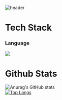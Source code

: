 <div>

  <!--Header-->
  ![header](https://capsule-render.vercel.app/api?type=transparent&color=#97bdef&heigth=300&section=header&text=Glad%20to%20meet%20you%20%F0%9F%A4%97)
  
</div>

<div>
  <!--Body-->

  #  Tech Stack
  ### Language
  <!--Python-->
  <img src="https://img.shields.io/badge/Python-3776AB?style=flat-square&logo=Python&logoColor=white"/>
  <br/>

  # Github Stats
  ![Anurag's GitHub stats](https://github-readme-stats.vercel.app/api?username=neowguk&show_icons=true&theme=radical)
<br/>
[![Top Langs](https://github-readme-stats.vercel.app/api/top-langs/?username=Jiyu-Kim)](https://github.com/anuraghazra/github-readme-stats)
  
</div>


